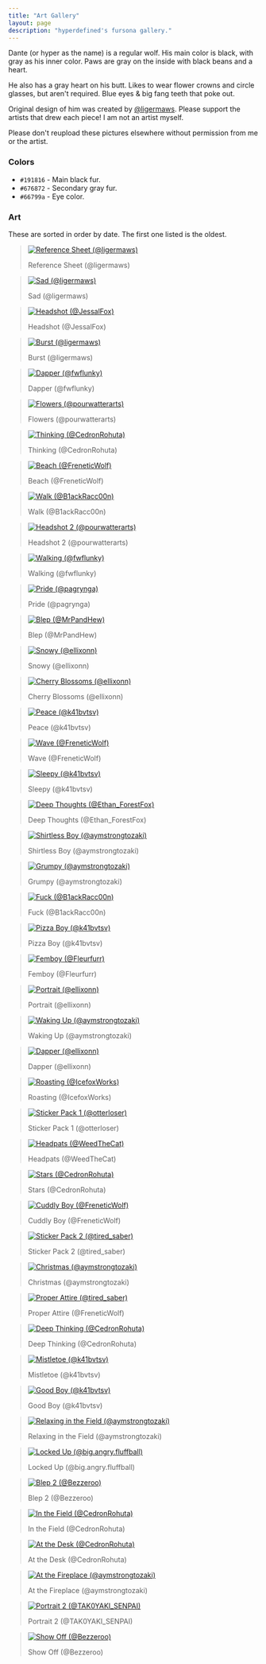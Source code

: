 ```yaml
---
title: "Art Gallery"
layout: page
description: "hyperdefined's fursona gallery."
---
```

<p>Dante (or hyper as the name) is a regular wolf. His main color is black, with gray as his inner color. Paws are gray on the inside with black beans and a heart.</p>
<p>He also has a gray heart on his butt. Likes to wear flower crowns and circle glasses, but aren't required. Blue eyes & big fang teeth that poke out.</p>
<p>Original design of him was created by <a href="https://twitter.com/ligermaws">@ligermaws</a>. Please support the artists that drew each piece! I am not an artist myself.</p>
<p>Please don't reupload these pictures elsewhere without permission from me or the artist.</p>
<h3>Colors</h3>
<ul>
    <li>
        <code>#191816</code> - Main black fur.
    </li>
    <li>
        <code>#676872</code> - Secondary gray fur.
    </li>
    <li>
        <code>#66799a</code> - Eye color.
    </li>
</ul>
<h3>Art</h3>
<p>These are sorted in order by date. The first one listed is the oldest.</p>
<div class="art-blocks">
<blockquote class="art-block">
    <a href="https://hyper.lol/art/ref.png" class="thumbnail">
        <span class="frame deferred">
            <img src="https://hyper.lol/art/ref.png" alt="Reference Sheet (@ligermaws)">
        </span>
    </a>
    <p>Reference Sheet (@ligermaws)</p>
</blockquote>
<blockquote class="art-block">
    <a href="https://hyper.lol/art/sad.png" class="thumbnail">
        <span class="frame deferred">
            <img src="https://hyper.lol/art/sad.png" alt="Sad (@ligermaws)">
        </span>
    </a>
    <p>Sad (@ligermaws)</p>
</blockquote>
<blockquote class="art-block">
    <a href="https://hyper.lol/art/headshot.png" class="thumbnail">
        <span class="frame deferred">
            <img src="https://hyper.lol/art/headshot.png" alt="Headshot (@JessalFox)">
        </span>
    </a>
    <p>Headshot (@JessalFox)</p>
</blockquote>
<blockquote class="art-block">
    <a href="https://hyper.lol/art/burst.png" class="thumbnail">
        <span class="frame deferred">
            <img src="https://hyper.lol/art/burst.png" alt="Burst (@ligermaws)">
        </span>
    </a>
    <p>Burst (@ligermaws)</p>
</blockquote>
<blockquote class="art-block">
    <a href="https://hyper.lol/art/dapper.png" class="thumbnail">
        <span class="frame deferred">
            <img src="https://hyper.lol/art/dapper.png" alt="Dapper (@fwflunky)">
        </span>
    </a>
    <p>Dapper (@fwflunky)</p>
</blockquote>
<blockquote class="art-block">
    <a href="https://hyper.lol/art/flowers.png" class="thumbnail">
        <span class="frame deferred">
            <img src="https://hyper.lol/art/flowers.png" alt="Flowers (@pourwatterarts)">
        </span>
    </a>
    <p>Flowers (@pourwatterarts)</p>
</blockquote>
<blockquote class="art-block">
    <a href="https://hyper.lol/art/thinking.png" class="thumbnail">
        <span class="frame deferred">
            <img src="https://hyper.lol/art/thinking.png" alt="Thinking (@CedronRohuta)">
        </span>
    </a>
    <p>Thinking (@CedronRohuta)</p>
</blockquote>
<blockquote class="art-block">
    <a href="https://hyper.lol/art/beach.jpg" class="thumbnail">
        <span class="frame deferred">
            <img src="https://hyper.lol/art/beach.jpg" alt="Beach (@FreneticWolf)">
        </span>
    </a>
    <p>Beach (@FreneticWolf)</p>
</blockquote>
<blockquote class="art-block">
    <a href="https://hyper.lol/art/walk.png" class="thumbnail">
        <span class="frame deferred">
            <img src="https://hyper.lol/art/walk.png" alt="Walk (@B1ackRacc00n)">
        </span>
    </a>
    <p>Walk (@B1ackRacc00n)</p>
</blockquote>
<blockquote class="art-block">
    <a href="https://hyper.lol/art/headshot-2.png" class="thumbnail">
        <span class="frame deferred">
            <img src="https://hyper.lol/art/headshot-2.png" alt="Headshot 2 (@pourwatterarts)">
        </span>
    </a>
    <p>Headshot 2 (@pourwatterarts)</p>
</blockquote>
<blockquote class="art-block">
    <a href="https://hyper.lol/art/walking.png" class="thumbnail">
        <span class="frame deferred">
            <img src="https://hyper.lol/art/walking.png" alt="Walking (@fwflunky)">
        </span>
    </a>
    <p>Walking (@fwflunky)</p>
</blockquote>
<blockquote class="art-block">
    <a href="https://hyper.lol/art/pride.png" class="thumbnail">
        <span class="frame deferred">
            <img src="https://hyper.lol/art/pride.png" alt="Pride (@pagrynga)">
        </span>
    </a>
    <p>Pride (@pagrynga)</p>
</blockquote>
<blockquote class="art-block">
    <a href="https://hyper.lol/art/blep.jpg" class="thumbnail">
        <span class="frame deferred">
            <img src="https://hyper.lol/art/blep.jpg" alt="Blep (@MrPandHew)">
        </span>
    </a>
    <p>Blep (@MrPandHew)</p>
</blockquote>
<blockquote class="art-block">
    <a href="https://hyper.lol/art/snowy.png" class="thumbnail">
        <span class="frame deferred">
            <img src="https://hyper.lol/art/snowy.png" alt="Snowy (@ellixonn)">
        </span>
    </a>
    <p>Snowy (@ellixonn)</p>
</blockquote>
<blockquote class="art-block">
    <a href="https://hyper.lol/art/cherry-blossoms.png" class="thumbnail">
        <span class="frame deferred">
            <img src="https://hyper.lol/art/cherry-blossoms.png" alt="Cherry Blossoms (@ellixonn)">
        </span>
    </a>
    <p>Cherry Blossoms (@ellixonn)</p>
</blockquote>
<blockquote class="art-block">
    <a href="https://hyper.lol/art/peace.png" class="thumbnail">
        <span class="frame deferred">
            <img src="https://hyper.lol/art/peace.png" alt="Peace (@k41bvtsv)">
        </span>
    </a>
    <p>Peace (@k41bvtsv)</p>
</blockquote>
<blockquote class="art-block">
    <a href="https://hyper.lol/art/wave.jpg" class="thumbnail">
        <span class="frame deferred">
            <img src="https://hyper.lol/art/wave.jpg" alt="Wave (@FreneticWolf)">
        </span>
    </a>
    <p>Wave (@FreneticWolf)</p>
</blockquote>
<blockquote class="art-block">
    <a href="https://hyper.lol/art/sleepy.png" class="thumbnail">
        <span class="frame deferred">
            <img src="https://hyper.lol/art/sleepy.png" alt="Sleepy (@k41bvtsv)">
        </span>
    </a>
    <p>Sleepy (@k41bvtsv)</p>
</blockquote>
<blockquote class="art-block">
    <a href="https://hyper.lol/art/deep-thoughts.png" class="thumbnail">
        <span class="frame deferred">
            <img src="https://hyper.lol/art/deep-thoughts.png" alt="Deep Thoughts (@Ethan_ForestFox)">
        </span>
    </a>
    <p>Deep Thoughts (@Ethan_ForestFox)</p>
</blockquote>
<blockquote class="art-block">
    <a href="https://hyper.lol/art/shirtless-boy.jpg" class="thumbnail">
        <span class="frame deferred">
            <img src="https://hyper.lol/art/shirtless-boy.jpg" alt="Shirtless Boy (@aymstrongtozaki)">
        </span>
    </a>
    <p>Shirtless Boy (@aymstrongtozaki)</p>
</blockquote>
<blockquote class="art-block">
    <a href="https://hyper.lol/art/grumpy.jpg" class="thumbnail">
        <span class="frame deferred">
            <img src="https://hyper.lol/art/grumpy.jpg" alt="Grumpy (@aymstrongtozaki)">
        </span>
    </a>
    <p>Grumpy (@aymstrongtozaki)</p>
</blockquote>
<blockquote class="art-block">
    <a href="https://hyper.lol/art/fuck.jpg" class="thumbnail">
        <span class="frame deferred">
            <img src="https://hyper.lol/art/fuck.jpg" alt="Fuck (@B1ackRacc00n)">
        </span>
    </a>
    <p>Fuck (@B1ackRacc00n)</p>
</blockquote>
<blockquote class="art-block">
    <a href="https://hyper.lol/art/pizza.jpg" class="thumbnail">
        <span class="frame deferred">
            <img src="https://hyper.lol/art/pizza.jpg" alt="Pizza Boy (@k41bvtsv)">
        </span>
    </a>
    <p>Pizza Boy (@k41bvtsv)</p>
</blockquote>
<blockquote class="art-block">
    <a href="https://hyper.lol/art/femboy.png" class="thumbnail">
        <span class="frame deferred">
            <img src="https://hyper.lol/art/femboy.png" alt="Femboy (@Fleurfurr)">
        </span>
    </a>
    <p>Femboy (@Fleurfurr)</p>
</blockquote>
<blockquote class="art-block">
    <a href="https://hyper.lol/art/portrait.png" class="thumbnail">
        <span class="frame deferred">
            <img src="https://hyper.lol/art/portrait.png" alt="Portrait (@ellixonn)">
        </span>
    </a>
    <p>Portrait (@ellixonn)</p>
</blockquote>
<blockquote class="art-block">
    <a href="https://hyper.lol/art/waking-up.jpg" class="thumbnail">
        <span class="frame deferred">
            <img src="https://hyper.lol/art/waking-up.jpg" alt="Waking Up (@aymstrongtozaki)">
        </span>
    </a>
    <p>Waking Up (@aymstrongtozaki)</p>
</blockquote>
<blockquote class="art-block">
    <a href="https://hyper.lol/art/dapper.jpg" class="thumbnail">
        <span class="frame deferred">
            <img src="https://hyper.lol/art/dapper.jpg" alt="Dapper (@ellixonn)">
        </span>
    </a>
    <p>Dapper (@ellixonn)</p>
</blockquote>
<blockquote class="art-block">
    <a href="https://hyper.lol/art/roasting.png" class="thumbnail">
        <span class="frame deferred">
            <img src="https://hyper.lol/art/roasting.png" alt="Roasting (@IcefoxWorks)">
        </span>
    </a>
    <p>Roasting (@IcefoxWorks)</p>
</blockquote>
<blockquote class="art-block">
    <a href="https://hyper.lol/art/stickers1.png" class="thumbnail">
        <span class="frame deferred">
            <img src="https://hyper.lol/art/stickers1.png" alt="Sticker Pack 1 (@otterloser)">
        </span>
    </a>
    <p>Sticker Pack 1 (@otterloser)</p>
</blockquote>
<blockquote class="art-block">
    <a href="https://hyper.lol/art/headpats.jpg" class="thumbnail">
        <span class="frame deferred">
            <img src="https://hyper.lol/art/headpats.jpg" alt="Headpats (@WeedTheCat)">
        </span>
    </a>
    <p>Headpats (@WeedTheCat)</p>
</blockquote>
<blockquote class="art-block">
    <a href="https://hyper.lol/art/stars.png" class="thumbnail">
        <span class="frame deferred">
            <img src="https://hyper.lol/art/stars.png" alt="Stars (@CedronRohuta)">
        </span>
    </a>
    <p>Stars (@CedronRohuta)</p>
</blockquote>
<blockquote class="art-block">
    <a href="https://hyper.lol/art/cuddly.jpg" class="thumbnail">
        <span class="frame deferred">
            <img src="https://hyper.lol/art/cuddly.jpg" alt="Cuddly Boy (@FreneticWolf)">
        </span>
    </a>
    <p>Cuddly Boy (@FreneticWolf)</p>
</blockquote>
<blockquote class="art-block">
    <a href="https://hyper.lol/art/stickers2.png" class="thumbnail">
        <span class="frame deferred">
            <img src="https://hyper.lol/art/stickers2.png" alt="Sticker Pack 2 (@tired_saber)">
        </span>
    </a>
    <p>Sticker Pack 2 (@tired_saber)</p>
</blockquote>
<blockquote class="art-block">
    <a href="https://hyper.lol/art/christmas.jpg" class="thumbnail">
        <span class="frame deferred">
            <img src="https://hyper.lol/art/christmas.jpg" alt="Christmas (@aymstrongtozaki)">
        </span>
    </a>
    <p>Christmas (@aymstrongtozaki)</p>
</blockquote>
<blockquote class="art-block">
    <a href="https://hyper.lol/art/proper-attire.jpg" class="thumbnail">
        <span class="frame deferred">
            <img src="https://hyper.lol/art/proper-attire.jpg" alt="Proper Attire (@tired_saber)">
        </span>
    </a>
    <p>Proper Attire (@FreneticWolf)</p>
</blockquote>
<blockquote class="art-block">
    <a href="https://hyper.lol/art/deep-thinking.png" class="thumbnail">
        <span class="frame deferred">
            <img src="https://hyper.lol/art/deep-thinking.png" alt="Deep Thinking (@CedronRohuta)">
        </span>
    </a>
    <p>Deep Thinking (@CedronRohuta)</p>
</blockquote>
<blockquote class="art-block">
    <a href="https://hyper.lol/art/mistletoe.jpg" class="thumbnail">
        <span class="frame deferred">
            <img src="https://hyper.lol/art/mistletoe.jpg" alt="Mistletoe (@k41bvtsv)">
        </span>
    </a>
    <p>Mistletoe (@k41bvtsv)</p>
</blockquote>
<blockquote class="art-block">
    <a href="https://hyper.lol/art/good-boy.jpg" class="thumbnail">
        <span class="frame deferred">
            <img src="https://hyper.lol/art/good-boy.jpg" alt="Good Boy (@k41bvtsv)">
        </span>
    </a>
    <p>Good Boy (@k41bvtsv)</p>
</blockquote>
<blockquote class="art-block">
    <a href="https://hyper.lol/art/relaxing.jpg" class="thumbnail">
        <span class="frame deferred">
            <img src="https://hyper.lol/art/relaxing.jpg" alt="Relaxing in the Field (@aymstrongtozaki)">
        </span>
    </a>
    <p>Relaxing in the Field (@aymstrongtozaki)</p>
</blockquote>
<blockquote class="art-block">
    <a href="https://hyper.lol/art/locked.jpg" class="thumbnail">
        <span class="frame deferred">
            <img src="https://hyper.lol/art/locked.jpg" alt="Locked Up (@big.angry.fluffball)">
        </span>
    </a>
    <p>Locked Up (@big.angry.fluffball)</p>
</blockquote>
<blockquote class="art-block">
    <a href="https://hyper.lol/art/blep2.jpg" class="thumbnail">
        <span class="frame deferred">
            <img src="https://hyper.lol/art/blep2.jpg" alt="Blep 2 (@Bezzeroo)">
        </span>
    </a>
    <p>Blep 2 (@Bezzeroo)</p>
</blockquote>
<blockquote class="art-block">
    <a href="https://hyper.lol/art/field.png" class="thumbnail">
        <span class="frame deferred">
            <img src="https://hyper.lol/art/field.png" alt="In the Field (@CedronRohuta)">
        </span>
    </a>
    <p>In the Field (@CedronRohuta)</p>
</blockquote>
<blockquote class="art-block">
    <a href="https://hyper.lol/art/desk.png" class="thumbnail">
        <span class="frame deferred">
            <img src="https://hyper.lol/art/desk.png" alt="At the Desk (@CedronRohuta)">
        </span>
    </a>
    <p>At the Desk (@CedronRohuta)</p>
</blockquote>
<blockquote class="art-block">
    <a href="https://hyper.lol/art/fireplace.png" class="thumbnail">
        <span class="frame deferred">
            <img src="https://hyper.lol/art/fireplace.png" alt="At the Fireplace (@aymstrongtozaki)">
        </span>
    </a>
    <p>At the Fireplace (@aymstrongtozaki)</p>
</blockquote>
<blockquote class="art-block">
    <a href="https://hyper.lol/art/portrait2.jpg" class="thumbnail">
        <span class="frame deferred">
            <img src="https://hyper.lol/art/portrait2.jpg" alt="Portrait 2 (@TAK0YAKI_SENPAI)">
        </span>
    </a>
    <p>Portrait 2 (@TAK0YAKI_SENPAI)</p>
</blockquote>
<blockquote class="art-block">
    <a href="https://hyper.lol/art/showoff.png" class="thumbnail">
        <span class="frame deferred">
            <img src="https://hyper.lol/art/showoff.png" alt="Show Off (@Bezzeroo)">
        </span>
    </a>
    <p>Show Off (@Bezzeroo)</p>
</blockquote>
</div>
